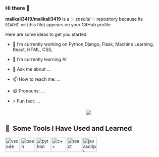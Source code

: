 ### Hi there 👋

**malikali3419/malikali3419** is a ✨ _special_ ✨ repository because its `README.md` (this file) appears on your GitHub profile.

Here are some ideas to get you started:

- 🔭 I’m currently working on Python,Django, Flask, Machine Learning, React, HTML, CSS, 
- 🌱 I’m currently learning AI
- 💬 Ask me about ...
- 📫 How to reach me: ...
- 😄 Pronouns: ...
- ⚡ Fun fact: ...

  <p align="center">
  <img src="https://capsule-render.vercel.app/api?type=wave&color=auto&height=300&section=header&text=Hi%EveryOne&fontSize=90" />
</p>


<h2> 🚀 &nbsp;Some Tools I Have Used and Learned</h2>
<p align="left">
<img src="https://cdn.jsdelivr.net/gh/devicons/devicon/icons/vscode/vscode-original.svg" alt="vscode" width="45" height="45"/>
<img src="https://cdn.jsdelivr.net/gh/devicons/devicon/icons/bash/bash-original.svg" alt="bash" width="45" height="45"/>
<img src="https://cdn.jsdelivr.net/gh/devicons/devicon/icons/python/python-original.svg" alt="python" width="45" height="45"/>
  <img src="https://cdn.jsdelivr.net/gh/devicons/devicon/icons/c++/c++-original.svg" alt="c++" width="45" height="45"/>
  <img src="https://cdn.jsdelivr.net/gh/devicons/devicon/icons/react/react-original.svg" alt="react" width="45" height="45"/>
  <img src="https://cdn.jsdelivr.net/gh/devicons/devicon/icons/javascript/javascript-original.svg" alt="javascript" width="45" height="45"/>
</p>
